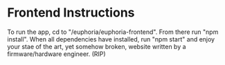 # Frontend Instructions

To run the app, cd to "/euphoria/euphoria-frontend". From there run "npm install". When all dependencies have installed, run "npm start" and enjoy your stae of the art, yet somehow broken, website written by a firmware/hardware engineer. (RIP)   
